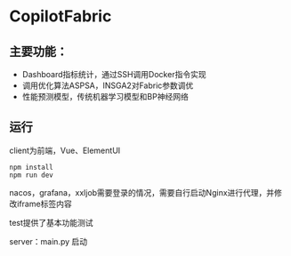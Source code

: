 # CopilotFabric

## 主要功能：

- Dashboard指标统计，通过SSH调用Docker指令实现
- 调用优化算法ASPSA，INSGA2对Fabric参数调优
- 性能预测模型，传统机器学习模型和BP神经网络

## 运行

client为前端，Vue、ElementUI

```
npm install
npm run dev
```

nacos，grafana，xxljob需要登录的情况，需要自行启动Nginx进行代理，并修改iframe标签内容

test提供了基本功能测试

server：main.py 启动

